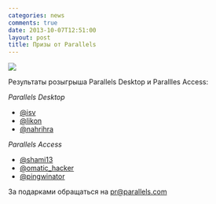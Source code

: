 ```yaml
---
categories: news
comments: true
date: 2013-10-07T12:51:00
layout: post
title: Призы от Parallels
---
```


![](https://radio-t.com/images/radio-t/rt298.jpg)

Результаты розыгрыша Parallels Desktop и Parallles Access:

*Parallels Desktop*

 * [@isv](http://twitter.com/isv)
 * [@likon](http://twitter.com/likon)
 * [@nahrihra](http://twitter.com/nahrihra)

*Parallels Access*

 * [@shami13](http://twitter.com/shami13)
 * [@omatic_hacker](http://twitter.com/omatic_hacker)
 * [@pingwinator](http://twitter.com/pingwinator)

За подарками обращаться на [pr@parallels.com](mailto:pr@parallels.com)
